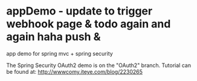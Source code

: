 # appDemo - update to trigger webhook page & todo again and again haha push &
app demo for spring mvc + spring security 

The Spring Security OAuth2 demo is on the "OAuth2" branch. Tutorial can be found at: http://wwwcomy.iteye.com/blog/2230265
